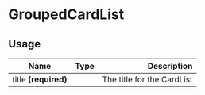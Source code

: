 <!-- 
This is an auto-generated markdown. 
You can change it in "src/organisms/CardList/GroupedCardList.tsx" and run build:docs to update this file.
-->
# GroupedCardList

## Usage
| Name        | Type           | Description  |
| ----------- |:--------------:| ------------:|
|title **(required)**||The title for the CardList
